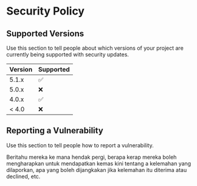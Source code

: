 # Security Policy

## Supported Versions

Use this section to tell people about which versions of your project are
currently being supported with security updates.

| Version | Supported          |
| ------- | ------------------ |
| 5.1.x   | :white_check_mark: |
| 5.0.x   | :x:                |
| 4.0.x   | :white_check_mark: |
| < 4.0   | :x:                |

## Reporting a Vulnerability

Use this section to tell people how to report a vulnerability.

Beritahu mereka ke mana hendak pergi, berapa kerap mereka boleh mengharapkan untuk mendapatkan kemas kini tentang a
kelemahan yang dilaporkan, apa yang boleh dijangkakan jika kelemahan itu diterima atau
declined, etc.
